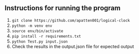 ## Instructions for running the program

1. `git clone https://github.com/apatten001/logical-clock`
2. `python -m venv env`
3. `source env/bin/activate`
4. `pip install -r requirements.txt`
5. `python Test.py input.json`
6. Check the results in the output.json file for expected output
